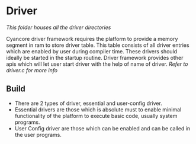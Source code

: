 # Driver
_This folder houses all the driver directories_

Cyancore driver framework requires the platform to provide a memory segment in ram to store driver table. This table consists of all driver entries which are enabled by user during compiler time. These drivers should ideally be started in the startup routine. Driver framework provides other apis which will let user start driver with the help of name of driver. _Refer to driver.c for more info_

## Build
- There are 2 types of driver, essential and user-config driver.
- Essential drivers are those which is absolute must to enable minimal functionality of the platform to execute basic code, usually system programs.
- User Config driver are those which can be enabled and can be called in the user programs.
